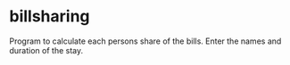 # billsharing
Program to calculate each persons share of the bills.
Enter the names and duration of the stay.
